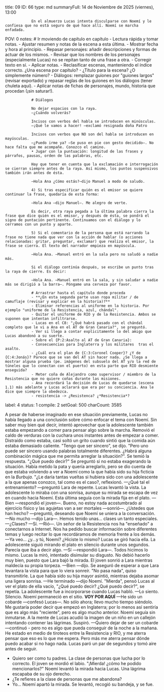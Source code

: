 title:          09
ID:             66
type:           md
summaryFull:    14 de Noviembre de 2025 (viernes), 13:00
                
                En el almuerzo Lucas intenta disculparse con Noemí y le confiesa que no está seguro de qué hace allí. Noemí se marcha enfadada. 
POV:            0
notes:          # Ir moviendo de capítulo en capítulo
                - Lectura rápida y tomar notas.
                - Ajustar resumen y notas de la escena a esta última.
                - Mostrar fecha y hora al principio.
                - Repasar personajes: añadir descripciones y formas de actuar de los mismos.
                - Revisar que los nombres de los personajes (especialmente Lucas) no se repitan tanto de una frase a otra.
                - Corregir texto en sí.
                - Aplicar notas.
                - Reclasificar escenas, manteniendo el índice correcto. ¿Una escena por capítulo?
                - ¿Título para la escena? ¿O simplemente número?
                - Diálogos: remplazar guiones por "guiones largos" (revisar exportado) y repasar reglas de los guiones en los diálogos (tener chuleta aquí).
                - Aplicar notas de fichas de personajes, mundo, historia que procedan (¡sin saturar!).
                
                # Diálogos
                
                No dejar espacios con la raya.
                —¿Cuándo volverás?
                
                Incisos con verbos del habla se introducen en minúsculas.
                —¡Qué le vamos a hacer! —exclamó resignada doña Patro
                
                Incisos con verbos que NO son del habla se introducen en mayúsculas.
                —¿Puedo irme ya? —Se puso en pie con gesto decidido—. No hace falta que me acompañe. Conozco el camino.
                • Jugar con la puntuación: longitud de las frases y párrafos, pausas, orden de las palabras, etc.
                
                Hay que tener en cuenta que la exclamación e interrogación se cierran siempre antes de la raya. Así mismo, los puntos suspensivos también irán antes de ésta.
                
                —Hola Ana ¿Cómo estás?—dijo Manuel a modo de saludo.
                
                4) Si tras especificar quién es el emisor se quiere continuar la frase, quedaría de esta forma:
                
                —Hola Ana —dijo Manuel—. Me alegro de verte.
                
                Es decir, otra raya pegada a la última palabra cierra la frase que dice quién es el emisor, y después de ésta, se pondrá el signo de puntación pertinente. Continuamos con el diálogo y lo cerramos con un punto y aparte.
                
                5) Si el comentario de la persona que está narrando la frase no tiene nada que ver con la acción de hablar (o acciones relacionadas: gritar, preguntar, exclamar) que realiza el emisor, la frase se cierra. El texto del narrador empieza en mayúscula.
                
                —Hola Ana. —Manuel entró en la sala pero no saludó a nadie más.
                
                Si el diálogo continúa después, se escribe un punto tras la raya de cierre. Es decir:
                
                —Hola Ana. —Manuel entró en la sala, y sin saludar a nadie más se dirigió a la barra—. Póngame una cerveza por favor.
                
                # Arrastrar hasta el capítulo donde proceda
                - **¿En esta segunda parte usan ropa militar / de camuflaje (revisar y explicar en la historia)?**
                - Eliminar referencias al uniforme en la historia. Por ejemplo "uniforme de la Resistencia, azul, chándal".
                - Quitar el uniforme de RIO y de la Resistencia. Ambos se suponen que intentan infiltrarse.
                - Lucas en el C8: "¿Qué habrá pasado con el chándal completo que le vi a Ana en el AT de Gran Canaria?", se preguntó.
                - Ver si llego a contar explicitamente lo del amigo que Lucas abandonó a su suerte.
                - Sobre el {P:2:Asalto al AT de Gran Canaria}:
                - Consecuencias para Inglaterra y los militares  tras el asalto.
                - ¿Cuál era el plan de {C:3:Coronel Cooper}? ¿Y de {C:4:Jonás}? Parece que se van del AT sin hacer nada. ¿Se llega a mostrar alguna prueba (pe. imágenes del subsuelo del AT y/o la red de túneles que lo conectan con el puerto) en esta parte que RIO desmiente enseguida?
                - Meter coña de Alejandro como supervisor / miembro de la Resistencia que no quiere coñas durante las misiones.
                - Ana recordará la decisión de Lucas de quedarse (escena 1.1) más adelante y Lucas aclarará que era por su conciencia. Ana le dice que siempre la obedezca.
                - resistencia -> ¿Resistenca? ¿*Resistencia*?
label:          4
status:         1
compile:        2
setGoal:        500
charCount:      3585


A pesar de haberse imaginado en ese situación previamente, Lucas no había llegado a una conclusión sobre cómo enfocar el tema con Noemí. Sin saber muy bien qué decir, intentó aprovechar que la adolescente también estaba empezando a comer para pensar algo sobre la marcha.
Removió el caldo de verduras con la cuchara unos instantes antes de empezar a comer. Distraído como estaba, casi soltó un grito cuando sintió que la comida aún estaba demasiado caliente.
"Tengo que ser sincero", se dijo. "Pero uno puede ser sincero usando palabras totalmente diferentes. ¿Habrá alguna combinación mágica que me permita arreglar la situación?".
Se temió la respuesta.
"¿Qué puedo decir?"
Se preguntó si no estaba exagerando la situación. Había metido la pata y quería arreglarlo, pero se dio cuenta de que estaba volviendo a ver a Noemí como la que había sido su hija ficticia en la *Burbuja*. "¿Le daría tantas vueltas si hubiera sido con una adolescente a la que apenas conozco, tal como es el caso?, reflexionó.
—¿Qué tal el entrenamiento? —preguntó Lara de repente.
Lucas levantó la vista. La adolescente lo miraba con una sonrisa, aunque su mirada se escapa de vez en cuando hacia Noemí. Esta última seguía con la mirada fija en el plato.
—Bien —respondió el joven—. Bueno, no estoy nada acostumbrado al ejercicio físico y las agujetas van a ser mortales —sonrió—. ¿Ustedes que han hecho? —preguntó, deseando que Noemí se uniera a la conversación.
—No mucho —dijo Lara—. Hemos tenido unas... clases un tanto especiales.
—¿Clases?
—Sí. —Rió—. Un señor de la Resistencia nos ha "enseñado" a conectarnos a Internet. Nos ha pedido buscar información sobre diferentes temas y luego recitar lo que recordáramos de memoria frente a los demás.
—Ya veo... ¿y...y tú, Noemí? ¿Hiciste lo mismo?
Lucas se giró hacia ella. La adolescente siguió mirando el plato en silencio durante unos segundos. Parecía que iba a decir algo.
—Sí —respondió Lara—. Todos hicimos lo mismo.
Lucas la miró, intentado disimular su disgusto. No debió hacerlo muy bien, puesto que Lara bajó la mirada. El joven sonrió a Lara mientras maldecía su propia torpeza.
—Bien —dijo.
Se aseguró de esperar a que Lara levantara la vista para que lo viera sonreír. "No pasa nada", quiso transmitirle.
La que había sido su hija mayor asintió, mientras dejaba asomar una ligera sonrisa.
—He terminado —dijo Noemí.
"Mierda", pensó Lucas al ver el plato de ella vacío, "¿Qué puedo decir? ¿Qué puedo decir?", se repetía.
La adolescente fue a incorporarse cuando Lucas habló.
—Lo siento.
Silencio. Noemí permaneció en el sitio.
**VOY POR AQUÍ**
—He sido un cobarde —confesó Lucas—. No sólo ahora; llevo mucho tiempo siéndolo. Me gustaría poder decir que empezó en Inglaterra; por lo menos así sentiría que es algo más "reciente", pero es algo mucho anterior.
Noemí seguía sin inmutarse. A la mente de Lucas acudió la imagen de un niño en un callejón intentando contener las lágrimas. Suspiró.
—Quiero dejar de ser un cobarde —continuó - pero no es algo que pueda conseguir de la noche a la mañana. He estado en medio de tiroteos entre la Resistencia y RIO, y me aterra pensar que eso es lo que me espera. Pero más me aterra pensar dónde puedo acabar si no hago nada.
Lucas paró un par de segundos y tomó aire antes de seguir.
- Quiero ser como tu padres. La clase de personas que lucha por lo correcto.
El joven se mordió el labio. "¡Mierda! ¿cómo he podido mencionarlos?"
Noemí levantó la mirada hacia Lucas. Una lágrima escapaba de su ojo derecho.
- ¿Te refieres a la clase de personas que me abandona?
- Yo...
Noemí apartó la mirada. Se levantó, recogió su bandeja, y se fue.